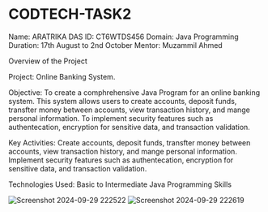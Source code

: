 # CODTECH-TASK2
Name: ARATRIKA DAS ID: CT6WTDS456 Domain: Java Programming Duration: 17th August to 2nd October Mentor: Muzammil Ahmed

Overview of the Project

Project: Online Banking System.

Objective: To create a comphrehensive Java Program for an online banking system. This system allows users to create accounts, deposit funds, transfter money between accounts, view transaction history, and mange personal information. To implement security features such as authentecation, encryption for sensitive data, and transaction validation.

Key Activities: Create accounts, deposit funds, transfter money between accounts, view transaction history, and mange personal information. Implement security features such as authentecation, encryption for sensitive data, and transaction validation.


Technologies Used: Basic to Intermediate Java Programming Skills

![Screenshot 2024-09-29 222522](https://github.com/user-attachments/assets/fd20018d-e138-4d41-ba93-425df8bc1a98)
![Screenshot 2024-09-29 222619](https://github.com/user-attachments/assets/d858fe65-6620-4a12-9e97-12a5c89bacb6)
